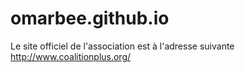 # omarbee.github.io
Le site officiel de l'association est à l'adresse suivante http://www.coalitionplus.org/
